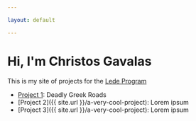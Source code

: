 ```yaml
---

layout: default

---
```


# Hi, I'm Christos Gavalas

This is my site of projects for the [Lede Program](http://ledeprogram.com)

* [Project 1](https://chrgavalas.github.io/data-projects/Deadly-Greek-Roads/): Deadly Greek Roads
* [Project 2]({{ site.url }}/a-very-cool-project): Lorem ipsum
* [Project 3]({{ site.url }}/a-very-cool-project): Lorem ipsum